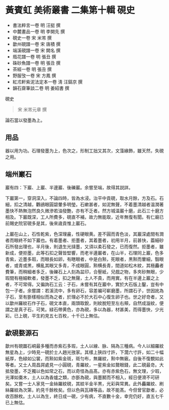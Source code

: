 # 黃賓虹 美術叢書 二集第十輯 硯史

- 書法粹言一卷 明 汪挺 撰
- 中麓畫品一卷 明 李開先 撰
- 硯史一卷 宋 米芾 撰
- 歙州硯譜一卷 宋 唐積 撰
- 端溪硯譜一卷 宋 闕名 撰
- 甁花譜一卷 明 張丑 撰
- 硃砂魚譜一卷 明 張丑 撰
- 茶經一卷 明 張丑 撰
- 野服攷一卷 宋 方鳳 撰
- 紅朮軒紫泥法定本一卷 淸 汪鎬京 撰
- 韻石齋筆談二卷 明 姜紹書 撰

硯史

> 宋 米芾元章 撰

論石當以發墨為上。

## 用品

器以用为功。石理發墨为上，色次之，形制工拙又其次，文藻緣飾，雖天然，失硯之用。

## 端州巖石

巖有四：下巖、上巖、半邊巖、後礫巖。余嘗至端，故得其説詳。

下巖第一，穿洞深入，不論四時，皆為水浸。治平中貢硯，取水月餘，方及石。石細，扣之清越，鸜鵒眼圓碧暈多明瑩。石嫰甚者，如泥無聲，不着墨清越者温潤著墨快不熱無泡然良久微滲若油發艶，亦有不乏者。然方城温巖十磨，此石三十磨方相及。下巖既深，工人所費多，硯直不補，故力無能取，近年無復有聞。有仁廟已前賜史院官硯多是其，後來歳貢惟上巖石。

上巖在山上，石性乾紫，色深理麄，性硬眼黄。差不圓而青色淡，其巖深處間有潤者而眼終不如下巖也。有着墨者、拒墨者，其着墨者，初用半月，前甚快，葢細砂石所發出理也，半月後，則退生光撻墨，又須以柔石發之，已而復然。拒墨者，雖新成，便拒墨，此等石扣之聲皆堅響，而老半邊巖者，在山半，石理同上巖，色多青紫，近墨多瑕，而眼長如卵，有瞎眼者，中是白㸃，死眼者，黒㸃而暈細，翳眼者，或青或黒，横亂其眼又多青，不成眼圓，㸃横長青，間道如松木紋，其極麤者費筆，而稍細者多乏，後礫石上人刻為盆印，合壓紙，兒戲之物，多夾砂無眼，少瑕間有極細軟者，發墨不乏，扣之無聲，土人不貴，而用實。有在半邊上巖之上者，不可常得。又徧詢石工云：子石，未嘗有其在巖中，實於大石版上鑿，豈有中包一子者。余嘗謂：若溪流中，多有卵石，容差褊可嶄磨墨，所謂石子，世因訛為子石，至有斵樣相似而為之者，於理必不於大石中心復生卵子也。世之好竒者，又以歙州羅紋石作子石，硯文本直，兩頭取銳，則紋脫短至左右頰，自然成漩紋，便謂之是真子石，可笑。緑石帶黄色，亦為硯，多以為器，材甚美，而得墨快，少光彩。已上硯，平生約見五七百枚，十千已上無估。

## 歙硯婺源石

歙州有硯圗石峒最多種而赤紫石多瑕，土人以線、脉、隔為三種病。今人以細羅紋無星為上，少時見一硯於士人趙光㢸家。其樣上狹四寸許，下濶六寸許，如二十幅紙厚，色緑如公裳，而㸃如紫金斑，斑匀布，無羅紋，㸃中無竅。自後不復覩如此等者。又士人周昌諤處見一小圓硯，青羅紋，一星紫金如鵞眼錢，此二硯最竒。大抵發墨，不乏獨以色如常之石，而以奇怪為品髙。亦有赤紫色石，無文理，少瑕，光澤如棗木，土人以為香爐之類，亦斵為硯，與墨鬭而不相入，經日便滑不可研矣。又嘗一士人家見一金絲羅紋硯，其紋半金半黒，光彩與常異。此外麤羅紋、刷絲羅紋為次第，約見千餘枚矣。但以色與瓦磚等品，故不能髙。今但曾官歙者，必收百餘枚。土人以為生，終日成一硯，少有病，不直數十金，幸完仍好，直五七千已上無估。